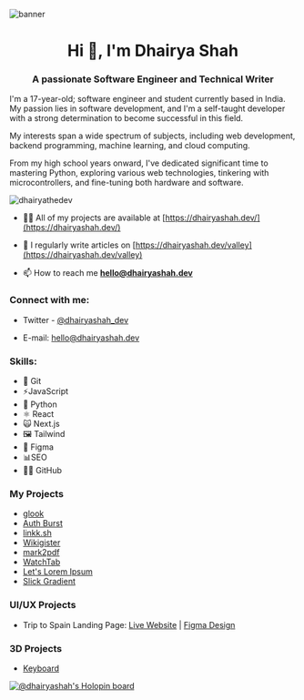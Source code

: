![banner](https://user-images.githubusercontent.com/65452005/158354356-2c44680a-9a2a-4606-9ae7-0b9e30e528dd.png)

<h1 align="center">Hi 👋, I'm Dhairya Shah</h1>
<h3 align="center">A passionate Software Engineer and Technical Writer</h3>

I'm a 17-year-old; software engineer and student currently based in India. My passion lies in software development, and I'm a self-taught developer with a strong determination to become successful in this field.

My interests span a wide spectrum of subjects, including web development, backend programming, machine learning, and cloud computing.

From my high school years onward, I've dedicated significant time to mastering Python, exploring various web technologies, tinkering with microcontrollers, and fine-tuning both hardware and software.


<p align="left"> <img src="https://komarev.com/ghpvc/?username=dhairyathedev&label=Profile%20views&color=0e75b6&style=flat" alt="dhairyathedev" /> </p>

- 👨‍💻 All of my projects are available at [https://dhairyashah.dev/](https://dhairyashah.dev/)

- 📝 I regularly write articles on [https://dhairyashah.dev/valley](https://dhairyashah.dev/valley)

- 📫 How to reach me **hello@dhairyashah.dev**

<h3 align="left">Connect with me:</h3>

- Twitter - [@dhairyashah_dev](https://twitter.com/dhairyashah_dev)

- E-mail: <a href="mailto:hello@dhairyashah.dev">hello@dhairyashah.dev</a>

<h3 align="left">Skills:</h3>

- 🐙 Git
- ⚡️JavaScript
- 🐍 Python
- ⚛️ React
- 🙀 Next.js
- 🖼️ Tailwind
- 🎨 Figma
- 📊SEO
- 👨‍💻 GitHub

<!-- <h3 align="left">Support:</h3>
<p><a href="https://www.buymeacoffee.com/dhairyathedev"> <img align="left" src="https://cdn.buymeacoffee.com/buttons/v2/default-yellow.png" height="50" width="210" alt="dhairyathedev" /></a></p><br><br> -->

### My Projects

- [glook](https://glook.dhairyashah.dev/)
- [Auth Burst](https://authburst.dhairyashah.dev/)
- [linkk.sh](https://linkk-sh.vercel.app/)
- [Wikigister](https://wikigister.vercel.app/)
- [mark2pdf](http://mark2pdf.vercel.app/)
- [WatchTab](http://watch-tab.now.sh/)
- [Let's Lorem Ipsum](https://letsloremipsum.vercel.app/)
- [Slick Gradient](http://slick-gradient.vercel.app/)

### UI/UX Projects
- Trip to Spain Landing Page: [Live Website](https://trip-to-spain-design.dhairyashah.dev/) | [Figma Design](https://www.figma.com/file/q5rbBbbrOjEs5pAEN88hzx/Landing-Page-1?type=design&node-id=0%3A1&mode=design&t=sQuvTmhuhQGItmyC-1)
    

### 3D Projects
- [Keyboard](http://keyboard-spline.vercel.app)

[![@dhairyashah's Holopin board](https://holopin.io/api/user/board?user=dhairyashah)](https://holopin.io/@dhairyashah)
